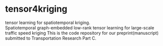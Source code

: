 # tensor4kriging
tensor learning for spatiotemporal kriging.  
Spatiotemporal graph-embedded low-rank tensor learning for large-scale traffic speed kriging
This is the code repository for our preprint(manuscript) submitted to Transportation Research Part C.
